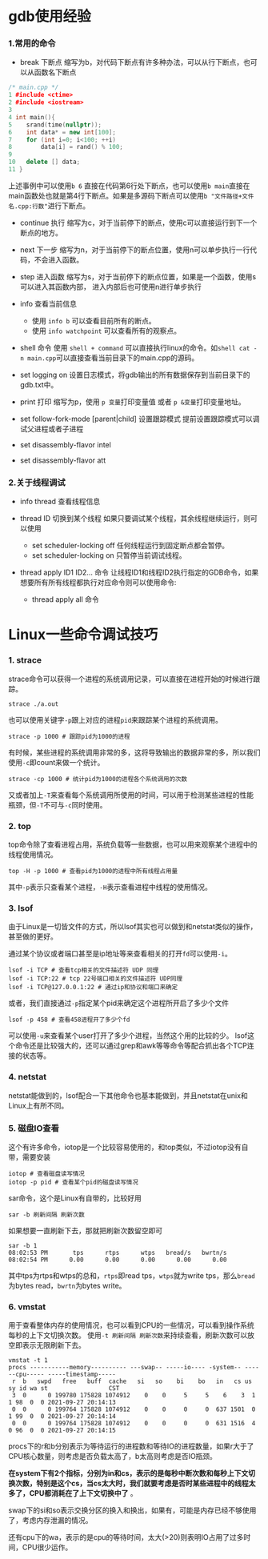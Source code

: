 # gdb使用经验

### 1.常用的命令

* break 下断点
    缩写为b，对代码下断点有许多种办法，可以从行下断点，也可以从函数名下断点

```C++
/* main.cpp */
1 #include <ctime>
2 #include <iostream>
3
4 int main(){
5    srand(time(nullptr));
6    int data* = new int[100];
7    for (int i=0; i<100; ++i)
8        data[i] = rand() % 100;
9       
10   delete [] data;
11 }
```

上述事例中可以使用`b 6` 直接在代码第6行处下断点，也可以使用`b main`直接在main函数处也就是第4行下断点。如果是多源码下断点可以使用`b "文件路径+文件名.cpp:行数"`进行下断点。

* continue 执行
    缩写为c，对于当前停下的断点，使用c可以直接运行到下一个断点的地方。

* next 下一步
    缩写为n，对于当前停下的断点位置，使用n可以单步执行一行代码，不会进入函数。
    
* step 进入函数
    缩写为s，对于当前停下的断点位置，如果是一个函数，使用s可以进入其函数内部，
    进入内部后也可使用n进行单步执行
    
* info 查看当前信息
    * 使用 `info b` 可以查看目前所有的断点。
    * 使用 `info watchpoint` 可以查看所有的观察点。

* shell 命令
    使用 `shell + command` 可以直接执行linux的命令。如`shell cat -n main.cpp`可以直接查看当前目录下的main.cpp的源码。
    
* set logging on 
    设置日志模式，将gdb输出的所有数据保存到当前目录下的gdb.txt中。
    
* print 打印
    缩写为p，使用 `p 变量`打印变量值 或者 `p &变量`打印变量地址。
    
* set follow-fork-mode [parent|child] 设置跟踪模式
    提前设置跟踪模式可以调试父进程或者子进程
    
* set disassembly-flavor intel 
* set disassembly-flavor att


### 2.关于线程调试

* info thread 查看线程信息

* thread ID 切换到某个线程
    如果只要调试某个线程，其余线程继续运行，则可以使用
    * set scheduler-locking off 任何线程运行到固定断点都会暂停。
    * set scheduler-locking on 只暂停当前调试线程。
* thread apply ID1 ID2... 命令
    让线程ID1和线程ID2执行指定的GDB命令，如果想要所有所有线程都执行对应命令则可以使用命令:
    * thread apply all 命令

    
# Linux一些命令调试技巧

### 1. strace

strace命令可以获得一个进程的系统调用记录，可以直接在进程开始的时候进行跟踪。

```shell
strace ./a.out
```

也可以使用关键字`-p`跟上对应的进程`pid`来跟踪某个进程的系统调用。

```shell
strace -p 1000 # 跟踪pid为1000的进程
```

有时候，某些进程的系统调用非常的多，这将导致输出的数据非常的多，所以我们使用`-c`即count来做一个统计。

```shell
strace -cp 1000 # 统计pid为1000的进程各个系统调用的次数
```

又或者加上`-T`来查看每个系统调用所使用的时间，可以用于检测某些进程的性能瓶颈，但`-T`不可与`-c`同时使用。

### 2. top

top命令除了查看进程占用，系统负载等一些数据，也可以用来观察某个进程中的线程使用情况。

```shell
top -H -p 1000 # 查看pid为1000的进程中所有线程占用量
```

其中`-p`表示只查看某个进程，`-H`表示查看进程中线程的使用情况。

### 3. lsof

由于Linux是一切皆文件的方式，所以lsof其实也可以做到和netstat类似的操作，甚至做的更好。

通过某个协议或者端口甚至是ip地址等来查看相关的打开`fd`可以使用`-i`。

```shell
lsof -i TCP # 查看tcp相关的文件描述符 UDP 同理
lsof -i TCP:22 # tcp 22号端口相关的文件描述符 UDP同理
lsof -i TCP@127.0.0.1:22 # 通过ip和协议和端口来确定
```

或者，我们直接通过`-p`指定某个pid来确定这个进程所开启了多少个文件

```shell
lsof -p 458 # 查看458进程开了多少个fd
```

可以使用`-u`来查看某个user打开了多少个进程，当然这个用的比较的少。
lsof这个命令还是比较强大的，还可以通过grep和awk等等命令等配合抓出各个TCP连接的状态等。

### 4. netstat

netstat能做到的，lsof配合一下其他命令也基本能做到，并且netstat在unix和Linux上有所不同。

### 5. 磁盘IO查看

这个有许多命令，iotop是一个比较容易使用的，和top类似，不过iotop没有自带，需要安装

```shell
iotop # 查看磁盘读写情况
iotop -p pid # 查看某个pid的磁盘读写情况
```
 
sar命令，这个是Linux有自带的，比较好用

```shell
sar -b 刷新间隔 刷新次数
```
如果想要一直刷新下去，那就把刷新次数留空即可

```shell
sar -b 1
08:02:53 PM       tps      rtps      wtps   bread/s   bwrtn/s
08:02:54 PM      0.00      0.00      0.00      0.00      0.00
```

其中tps为rtps和wtps的总和，`rtps`即read tps，`wtps`就为write tps，那么`bread`为bytes read，`bwrtn`为bytes write。

### 6. vmstat

用于查看整体内存的使用情况，也可以看到CPU的一些情况，可以看到操作系统每秒的上下文切换次数。
使用`-t 刷新间隔 刷新次数`来持续查看，刷新次数可以放空即表示无限刷新下去。

```
vmstat -t 1
procs -----------memory---------- ---swap-- -----io---- -system-- ------cpu----- -----timestamp-----
 r  b   swpd   free   buff  cache   si   so    bi    bo   in   cs us sy id wa st                 CST
 3  0      0 199780 175828 1074912    0    0     5     5    6    3  1  1 98  0  0 2021-09-27 20:14:13
 0  0      0 199764 175828 1074912    0    0     0     0  637 1501  0  1 99  0  0 2021-09-27 20:14:14
 0  0      0 199764 175828 1074912    0    0     0     0  631 1516  4  0 96  0  0 2021-09-27 20:14:15
```

procs下的r和b分别表示为等待运行的进程数和等待IO的进程数量，如果r大于了CPU核心数量，则考虑是否负载太高了，b太高则考虑是否IO瓶颈。

__在system下有2个指标，分别为in和cs，表示的是每秒中断次数和每秒上下文切换次数，特别是这个cs，当cs太大时，我们就要考虑是否时某些进程中的线程太多了，CPU都消耗在了上下文切换中了__ 。

swap下的si和so表示交换分区的换入和换出，如果有，可能是内存已经不够使用了，考虑内存泄漏的情况。

还有cpu下的wa，表示的是cpu的等待时间，太大(>20)则表明IO占用了过多时间，CPU很少运作。

